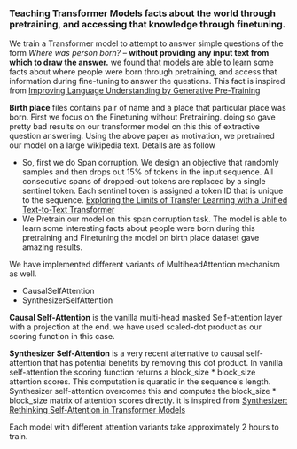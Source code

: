 ### Teaching Transformer Models facts about the world through pretraining, and accessing that knowledge through finetuning.


We train a Transformer model to attempt to answer simple questions of the form *Where was person born?* – **without providing any input text from which to draw the answer.** 
we found that models are able to learn some facts about where people were born through pretraining, and access that information during fine-tuning to answer the questions. 
This fact is inspired from [Improving Language Understanding by Generative Pre-Training](https://s3-us-west-2.amazonaws.com/openai-assets/research-covers/language-unsupervised/language_understanding_paper.pdf)

**Birth place** files contains pair of name and a place that particular place was born.
First we focus on the Finetuning without Pretraining. doing so gave pretty bad results on our transformer model on this this of extractive question answering. 
Using the above paper as motivation, we pretrained our model on a large wikipedia text. Details are as follow
- So, first we do Span corruption. We design an objective that randomly samples and then drops out 15% of tokens in the input sequence. All consecutive spans of dropped-out tokens are replaced by a single sentinel token. Each sentinel token is assigned a token ID that is unique to the sequence. [Exploring the Limits of Transfer Learning with a Unified Text-to-Text Transformer](https://arxiv.org/pdf/1910.10683.pdf)
- We Pretrain our model on this span corruption task. The model is able to learn some interesting facts about people were born during this pretraining and Finetuning the model on birth place dataset gave amazing results.

We have implemented different variants of MultiheadAttention mechanism as well. 
- CausalSelfAttention
- SynthesizerSelfAttention

**Causal Self-Attention** is the vanilla multi-head masked Self-attention layer with a projection at the end. we have used scaled-dot product as our scoring function in this case.

**Synthesizer Self-Attention** is a very recent alternative to causal self-attention that has potential benefits by removing this dot product. In vanilla self-attention the scoring function returns a block_size * block_size attention scores. This computation is quaratic in the sequence's length. Synthesizer self-attention overcomes this and computes the block_size * block_size matrix of attention scores directly. it is inspired from [Synthesizer: Rethinking Self-Attention in Transformer Models](https://arxiv.org/abs/2005.00743)

Each model with different attention variants take approximately 2 hours to train. 
